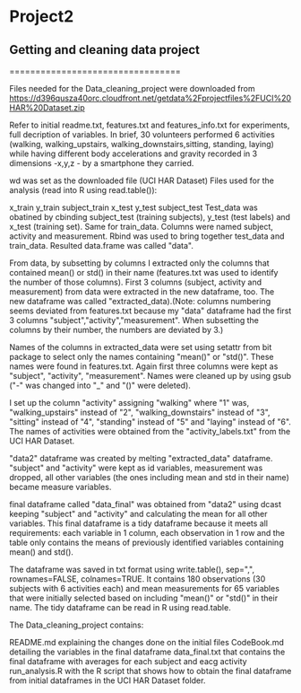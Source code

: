 Project2
========

## Getting and cleaning data project
=================================

Files needed for the Data_cleaning_project were downloaded from https://d396qusza40orc.cloudfront.net/getdata%2Fprojectfiles%2FUCI%20HAR%20Dataset.zip

Refer to initial readme.txt, features.txt and features_info.txt for experiments, full decription of variables. In brief, 30 volunteers performed 6 activities (walking, walking_upstairs, walking_downstairs,sitting, standing, laying) while having different body accelerations and gravity recorded in 3 dimensions -x,y,z - by a smartphone they carried.

wd was set as the downloaded file (UCI HAR Dataset) Files used for the analysis (read into R using read.table()):

x_train
y_train
subject_train
x_test
y_test
subject_test
Test_data was obatined by cbinding subject_test (training subjects), y_test (test labels) and x_test (training set). Same for train_data. Columns were named subject, activity and measurement. Rbind was used to bring together test_data and train_data. Resulted data.frame was called "data".

From data, by subsetting by columns I extracted only the columns that contained mean() or std() in their name (features.txt was used to identify the number of those columns). First 3 columns (subject, activity and measurement) from data were extracted in the new dataframe, too. The new dataframe was called "extracted_data).(Note: columns numbering seems deviated from features.txt because my "data" dataframe had the first 3 columns "subject","activity","measurement". When subsetting the columns by their number, the numbers are deviated by 3.)

Names of the columns in extracted_data were set using setattr from bit package to select only the names containing "mean()" or "std()". These names were found in features.txt. Again first three columns were kept as "subject", "activity", "measurement". Names were cleaned up by using gsub ("-" was changed into "_" and "()" were deleted).

I set up the column "activity" assigning "walking" where "1" was, "walking_upstairs" instead of "2", "walking_downstairs" instead of "3", "sitting" instead of "4", "standing" instead of "5" and "laying" instead of "6". The names of activities were obtained from the "activity_labels.txt" from the UCI HAR Dataset.

"data2" dataframe was created by melting "extracted_data" dataframe. "subject" and "activity" were kept as id variables, measurement was dropped, all other variables (the ones including mean and std in their name) became measure variables.

final dataframe called "data_final" was obtained from "data2" using dcast keeping "subject" and "activity" and calculating the mean for all other variables. This final dataframe is a tidy dataframe because it meets all requirements: each variable in 1 column, each observation in 1 row and the table only contains the means of previously identified variables containing mean() and std().

The dataframe was saved in txt format using write.table(), sep=",", rownames=FALSE, colnames=TRUE. It contains 180 observations (30 subjects with 6 activities each) and mean measurements for 65 variables that were initially selected based on including "mean()" or "std()" in their name. The tidy dataframe can be read in R using read.table.

The Data_cleaning_project contains:

README.md explaining the changes done on the initial files
CodeBook.md detailing the variables in the final dataframe
data_final.txt that contains the final dataframe with averages for each subject and eacg activity
run_analysis.R with the R script that shows how to obtain the final dataframe from initial dataframes in the UCI HAR Dataset folder.
